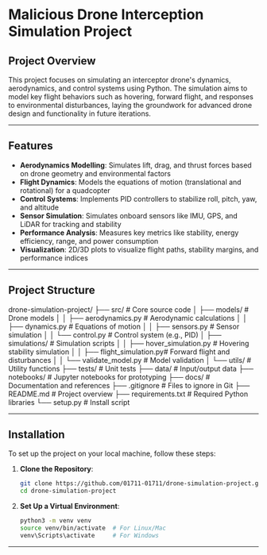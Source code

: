 # Malicious Drone Interception Simulation Project

## Project Overview
This project focuses on simulating an interceptor drone's dynamics, aerodynamics, and control systems using Python. 
The simulation aims to model key flight behaviors such as hovering, forward flight, and responses to environmental disturbances, 
laying the groundwork for advanced drone design and functionality in future iterations.

---

## Features
- **Aerodynamics Modelling**: Simulates lift, drag, and thrust forces based on drone geometry and environmental factors
- **Flight Dynamics**: Models the equations of motion (translational and rotational) for a quadcopter
- **Control Systems**: Implements PID controllers to stabilize roll, pitch, yaw, and altitude
- **Sensor Simulation**: Simulates onboard sensors like IMU, GPS, and LiDAR for tracking and stability
- **Performance Analysis**: Measures key metrics like stability, energy efficiency, range, and power consumption
- **Visualization**: 2D/3D plots to visualize flight paths, stability margins, and performance indices

---

## Project Structure
drone-simulation-project/ ├── src/ # Core source code │ ├── models/ # Drone models │ │ ├── aerodynamics.py # Aerodynamic calculations │ │ ├── dynamics.py # Equations of motion │ │ ├── sensors.py # Sensor simulation │ │ └── control.py # Control system (e.g., PID) │ ├── simulations/ # Simulation scripts │ │ ├── hover_simulation.py # Hovering stability simulation │ │ ├── flight_simulation.py# Forward flight and disturbances │ │ └── validate_model.py # Model validation │ └── utils/ # Utility functions ├── tests/ # Unit tests ├── data/ # Input/output data ├── notebooks/ # Jupyter notebooks for prototyping ├── docs/ # Documentation and references ├── .gitignore # Files to ignore in Git ├── README.md # Project overview ├── requirements.txt # Required Python libraries └── setup.py # Install script

---

## Installation
To set up the project on your local machine, follow these steps:

1. **Clone the Repository**:
   ```bash
   git clone https://github.com/01711-01711/drone-simulation-project.git
   cd drone-simulation-project

2. **Set Up a Virtual Environment**:
    ```bash
    python3 -m venv venv
    source venv/bin/activate  # For Linux/Mac
    venv\Scripts\activate     # For Windows

---

